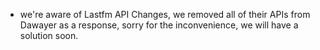 - we're aware of Lastfm API Changes, we removed all of their APIs from Dawayer as a response, sorry for the inconvenience, we will have a solution soon.
